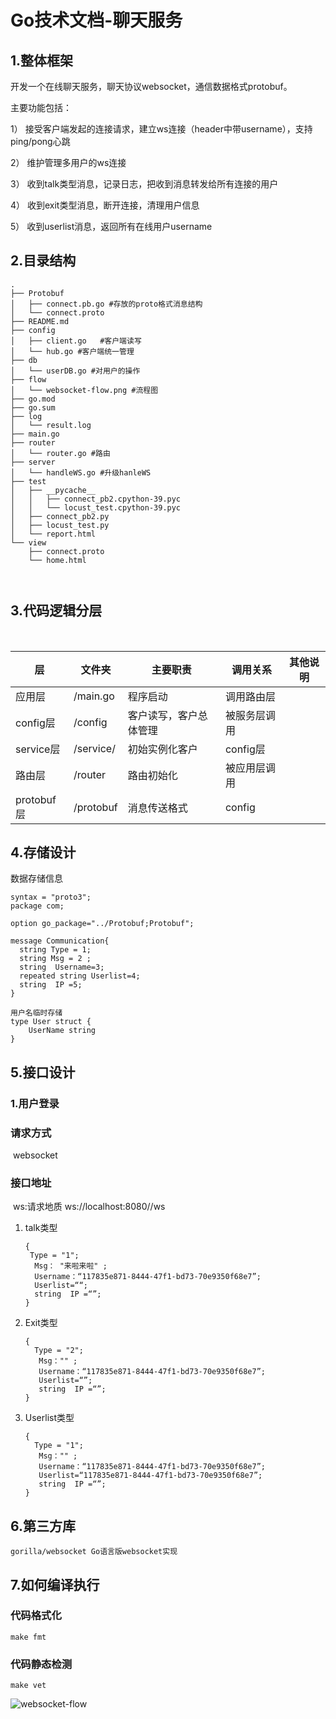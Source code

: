 # Go技术文档-聊天服务

## 1.整体框架

开发一个在线聊天服务，聊天协议websocket，通信数据格式protobuf。

主要功能包括：

1） 接受客户端发起的连接请求，建立ws连接（header中带username），支持ping/pong心跳

2） 维护管理多用户的ws连接

3） 收到talk类型消息，记录日志，把收到消息转发给所有连接的用户

4） 收到exit类型消息，断开连接，清理用户信息

5） 收到userlist消息，返回所有在线用户username

## 2.目录结构

```
.
├── Protobuf
│   ├── connect.pb.go #存放的proto格式消息结构
│   └── connect.proto
├── README.md
├── config
│   ├── client.go	#客户端读写
│   └── hub.go #客户端统一管理
├── db
│   └── userDB.go #对用户的操作
├── flow
│   └── websocket-flow.png #流程图
├── go.mod
├── go.sum
├── log
│   └── result.log
├── main.go
├── router
│   └── router.go #路由
├── server
│   └── handleWS.go #升级hanleWS
├── test
│   ├── __pycache__
│   │   ├── connect_pb2.cpython-39.pyc
│   │   └── locust_test.cpython-39.pyc
│   ├── connect_pb2.py
│   ├── locust_test.py
│   └── report.html
└── view
    ├── connect.proto 
    └── home.html



```



## 3.代码逻辑分层

​	

| 层         | 文件夹    | 主要职责               | 调用关系     | 其他说明 |
| ---------- | --------- | ---------------------- | ------------ | -------- |
| 应用层     | /main.go  | 程序启动               | 调用路由层   |          |
| config层   | /config   | 客户读写，客户总体管理 | 被服务层调用 |          |
| service层  | /service/ | 初始实例化客户         | config层     |          |
| 路由层     | /router   | 路由初始化             | 被应用层调用 |          |
| protobuf层 | /protobuf | 消息传送格式           | config       |          |



## 4.存储设计

数据存储信息

```
syntax = "proto3";
package com;

option go_package="../Protobuf;Protobuf";

message Communication{
  string Type = 1;
  string Msg = 2 ;
  string  Username=3;
  repeated string Userlist=4;
  string  IP =5;
}

```

```
用户名临时存储
type User struct {
	UserName string
}
```



## 5.接口设计

### 1.用户登录

### 	请求方式

​		websocket

### 	接口地址

​		ws:请求地质 ws://localhost:8080//ws

1. talk类型

   ```
   {
   	Type = "1";
     Msg： "来啦来啦" ;
     Username：“117835e871-8444-47f1-bd73-70e9350f68e7”;
     Userlist=““;
     string  IP =“”;
   }
   ```

2. Exit类型

   ```
   {
   	 Type = "2";
      Msg："" ;
      Username：“117835e871-8444-47f1-bd73-70e9350f68e7”;
      Userlist=“”;
      string  IP =“”;
   }
   ```

3. Userlist类型

   ```
   {
   	 Type = "1";
      Msg："" ;
      Username：“117835e871-8444-47f1-bd73-70e9350f68e7”;
      Userlist=“117835e871-8444-47f1-bd73-70e9350f68e7”;
      string  IP =“”;
   }
   ```

   ### 

## 6.第三方库

```
gorilla/websocket Go语言版websocket实现

```

## 7.如何编译执行

### 代码格式化

```
make fmt
```

### 代码静态检测

```
make vet
```





![websocket-flow](/Users/alimasi/go/src/Websocket-chat/flow/websocket-flow.png)
